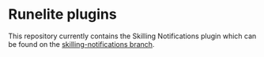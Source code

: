 # Runelite plugins
This repository currently contains the Skilling Notifications plugin which can be found on the [skilling-notifications branch](https://github.com/jodelahithit/runelite-plugins/tree/skilling-notifications). 